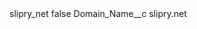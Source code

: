 <?xml version="1.0" encoding="UTF-8"?>
<CustomMetadata xmlns="http://soap.sforce.com/2006/04/metadata" xmlns:xsi="http://www.w3.org/2001/XMLSchema-instance" xmlns:xsd="http://www.w3.org/2001/XMLSchema">
    <label>slipry_net</label>
    <protected>false</protected>
    <values>
        <field>Domain_Name__c</field>
        <value xsi:type="xsd:string">slipry.net</value>
    </values>
</CustomMetadata>
